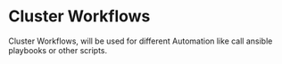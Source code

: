 # Cluster Workflows

Cluster Workflows, will be used for different Automation like call ansible playbooks or other scripts.
